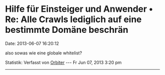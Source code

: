 Hilfe für Einsteiger und Anwender • Re: Alle Crawls lediglich auf eine bestimmte Domäne beschrän
================================================================================================

Date: 2013-06-07 16:20:12

also sowas wie eine globale whitelist?

Statistik: Verfasst von
[Orbiter](http://forum.yacy-websuche.de/memberlist.php?mode=viewprofile&u=2)
--- Fr Jun 07, 2013 3:20 pm

------------------------------------------------------------------------
